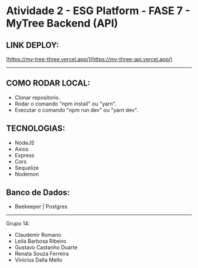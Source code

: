 # Atividade 2 - ESG Platform - FASE 7 - MyTree Backend (API)

## LINK DEPLOY:
[https://my-tree-three.vercel.app/](https://my-three-api.vercel.app/)

---

## COMO RODAR LOCAL:
- Clonar repositorio.
- Rodar o comando "npm install" ou "yarn".
- Executar o comando "npm run dev" ou "yarn dev".

## TECNOLOGIAS:
- NodeJS
- Axios
- Express
- Cors
- Sequelize
- Nodemon

## Banco de Dados:
- Beekeeper | Postgres

---

Grupo 14: 
- Claudemir Romano
- Leila Barbosa Ribeiro
- Gustavo Castanho Duarte
- Renata Souza Ferreira
- Vinicius Dalla Mello
